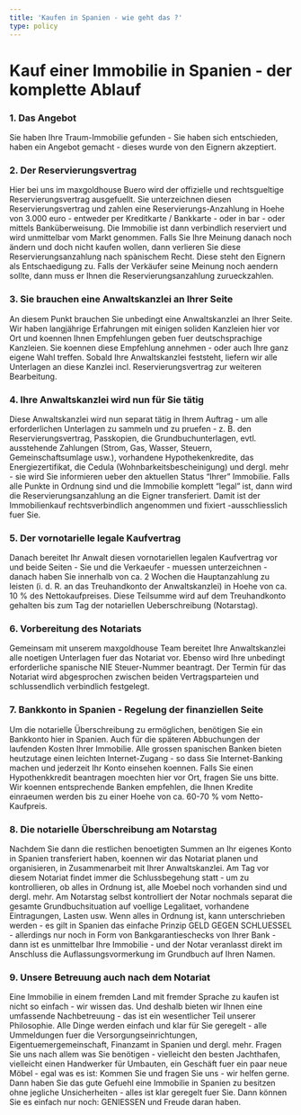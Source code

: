```yaml
---
title: 'Kaufen in Spanien - wie geht das ?'
type: policy
---
```


# Kauf einer Immobilie in Spanien - der komplette Ablauf

### 1. Das Angebot

Sie haben Ihre Traum-Immobilie gefunden - Sie haben sich entschieden, haben ein Angebot gemacht - dieses wurde von den Eignern akzeptiert.

### 2. Der Reservierungsvertrag

Hier bei uns im maxgoldhouse Buero wird der offizielle und rechtsgueltige Reservierungsvertrag ausgefuellt. Sie unterzeichnen diesen Reservierungsvertrag und zahlen eine Reservierungs-Anzahlung in Hoehe von 3.000 euro - entweder per Kreditkarte / Bankkarte - oder in bar - oder mittels Banküberweisung. Die Immobilie ist dann verbindlich reserviert und wird unmittelbar vom Markt genommen.
Falls Sie Ihre Meinung danach noch ändern und doch nicht kaufen wollen, dann verlieren Sie diese Reservierungsanzahlung nach spànischem Recht. Diese steht den Eignern als Entschaedigung zu. Falls der Verkäufer seine Meinung noch aendern sollte, dann muss er Ihnen die Reservierungsanzahlung zurueckzahlen.

### 3. Sie brauchen eine Anwaltskanzlei an Ihrer Seite

An diesem Punkt brauchen Sie unbedingt eine Anwaltskanzlei an Ihrer Seite. Wir haben langjährige Erfahrungen mit einigen soliden Kanzleien hier vor Ort und koennen Ihnen Empfehlungen geben fuer deutschsprachige Kanzleien. Sie koennen diese Empfehlung annehmen - oder auch Ihre ganz eigene Wahl treffen. Sobald Ihre Anwaltskanzlei feststeht, liefern wir alle Unterlagen an diese Kanzlei incl. Reservierungsvertrag zur weiteren Bearbeitung.

### 4. Ihre Anwaltskanzlei wird nun für Sie tätig

Diese Anwaltskanzlei wird nun separat tätig in Ihrem Auftrag - um alle erforderlichen Unterlagen zu sammeln und zu pruefen - z. B. den Reservierungsvertrag, Passkopien, die Grundbuchunterlagen, evtl. ausstehende Zahlungen (Strom, Gas, Wasser, Steuern, Gemeinschaftsumlage usw.), vorhandene Hypothekenkredite, das Energiezertifikat, die Cedula (Wohnbarkeitsbescheinigung) und dergl. mehr - sie wird Sie informieren ueber den aktuellen Status “Ihrer” Immobilie. Falls alle Punkte in Ordnung sind und die Immobilie komplett “legal” ist, dann wird die Reservierungsanzahlung an die Eigner transferiert. Damit ist der Immobilienkauf rechtsverbindlich angenommen und fixiert -ausschliesslich fuer Sie.

### 5. Der vornotarielle legale Kaufvertrag

Danach bereitet Ihr Anwalt diesen vornotariellen legalen Kaufvertrag vor und beide Seiten - Sie und die Verkaeufer - muessen unterzeichnen - danach haben Sie innerhalb von ca. 2 Wochen die Hauptanzahlung zu leisten (i. d. R. an das Treuhandkonto der Anwaltskanzlei) in Hoehe von ca. 10 % des Nettokaufpreises. Diese Teilsumme wird auf dem Treuhandkonto gehalten bis zum Tag der notariellen Ueberschreibung (Notarstag).

### 6. Vorbereitung des Notariats

Gemeinsam mit unserem maxgoldhouse Team bereitet Ihre Anwaltskanzlei alle noetigen Unterlagen fuer das Notariat vor. Ebenso wird Ihre unbedingt erforderliche spanische NIE Steuer-Nummer beantragt. Der Termin für das Notariat wird abgesprochen zwischen beiden Vertragsparteien und schlussendlich verbindlich festgelegt.

### 7. Bankkonto in Spanien - Regelung der finanziellen Seite

Um die notarielle Überschreibung zu ermöglichen, benötigen Sie ein Bankkonto hier in Spanien. Auch für die späteren Abbuchungen der laufenden Kosten Ihrer Immobilie. Alle grossen spanischen Banken bieten heutzutage einen leichten Internet-Zugang - so dass Sie Internet-Banking machen und jederzeit Ihr Konto einsehen koennen. Falls Sie einen Hypothenkkredit beantragen moechten hier vor Ort, fragen Sie uns bitte. Wir koennen entsprechende Banken empfehlen, die Ihnen Kredite einraeumen werden bis zu einer Hoehe von ca. 60-70 % vom Netto-Kaufpreis.

### 8. Die notarielle Überschreibung am Notarstag

Nachdem Sie dann die restlichen benoetigten Summen an Ihr eigenes Konto in Spanien transferiert haben, koennen wir das Notariat planen und organisieren, in Zusammenarbeit mit Ihrer Anwaltskanzlei. Am Tag vor diesem Notariat findet immer die Schlussbegehung statt - um zu kontrollieren, ob alles in Ordnung ist, alle Moebel noch vorhanden sind und dergl. mehr.
Am Notarstag selbst kontrolliert der Notar nochmals separat die gesamte Grundbuchsituation auf voellige Legalitaet, vorhandene Eintragungen, Lasten usw. Wenn alles in Ordnung ist, kann unterschrieben werden - es gilt in Spanien das einfache Prinzip GELD GEGEN SCHLUESSEL - allerdings nur noch in Form von Bankgarantieschecks von Ihrer Bank - dann ist es unmittelbar Ihre Immobilie - und der Notar veranlasst direkt im Anschluss die Auflassungsvormerkung im Grundbuch auf Ihren Namen.

### 9. Unsere Betreuung auch nach dem Notariat

Eine Immobilie in einem fremden Land mit fremder Sprache zu kaufen ist nicht so einfach - wir wissen das. Und deshalb bieten wir Ihnen eine umfassende Nachbetreuung - das ist ein wesentlicher Teil unserer Philosophie.
Alle Dinge werden einfach und klar für Sie geregelt - alle Ummeldungen fuer die Versorgungseinrichtungen, Eigentuemergemeinschaft, Finanzamt in Spanien und dergl. mehr. Fragen Sie uns nach allem was Sie benötigen - vielleicht den besten Jachthafen, vielleicht einen Handwerker für Umbauten, ein Geschäft fuer ein paar neue Möbel - egal was es ist: Kommen Sie und fragen Sie uns - wir helfen gerne. Dann haben Sie das gute Gefuehl eine Immobilie in Spanien zu besitzen ohne jegliche Unsicherheiten - alles ist klar geregelt fuer Sie. Dann können Sie es einfach nur noch: GENIESSEN und Freude daran haben.